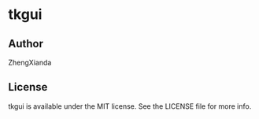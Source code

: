 # tkgui

## Author

ZhengXianda

## License

tkgui is available under the MIT license. See the LICENSE file for more info.